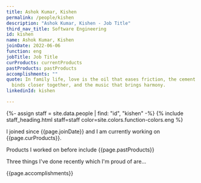 ```yaml
---
title: Ashok Kumar, Kishen
permalink: /people/kishen
description: "Ashok Kumar, Kishen - Job Title"
third_nav_title: Software Engineering
id: kishen
name: Ashok Kumar, Kishen
joinDate: 2022-06-06
function: eng
jobTitle: Job Title
curProducts: currentProducts
pastProducts: pastProducts
accomplishments: ""
quote: In family life, love is the oil that eases friction, the cement that
  binds closer together, and the music that brings harmony.
linkedinId: kishen

---
```


{%- assign staff = site.data.people | find: "id", "kishen" -%}
{% include staff_heading.html staff=staff color=site.colors.function-colors.eng %}

<p>I joined since {{page.joinDate}} and I am currently working on {{page.curProducts}}.</p>

<p>Products I worked on before include {{page.pastProducts}}</p>

<p>Three things I've done recently which I'm proud of are...</p>
{{page.accomplishments}}
